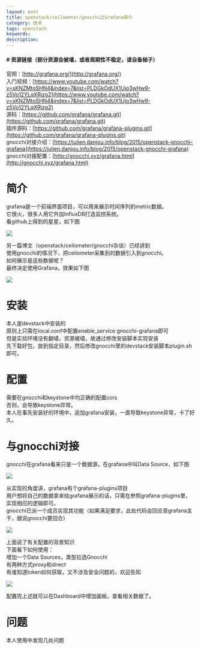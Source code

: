 ```yaml
---
layout: post
title: openstack/ceilometer/gnocchi之Grafana简介
category: 技术
tags: openstack
keywords: 
description: 
---
```


#### # 资源链接（部分资源会被墙，或者周期性不稳定，请自备梯子） #####
官网：[http://grafana.org/](http://grafana.org/)  
入门视频：[https://www.youtube.com/watch?v=sKNZMtoSHN4&index=7&list=PLDGkOdUX1Ujo3wHw9-z5Vo12YLqXRjzg2](https://www.youtube.com/watch?v=sKNZMtoSHN4&index=7&list=PLDGkOdUX1Ujo3wHw9-z5Vo12YLqXRjzg2)  
源码：[https://github.com/grafana/grafana.git](https://github.com/grafana/grafana.git)  
插件源码：[https://github.com/grafana/grafana-plugins.git](https://github.com/grafana/grafana-plugins.git)  
gnocchi对接介绍：[https://julien.danjou.info/blog/2015/openstack-gnocchi-grafana](https://julien.danjou.info/blog/2015/openstack-gnocchi-grafana)  
gnocchi对接配置：[http://gnocchi.xyz/grafana.html](http://gnocchi.xyz/grafana.html)  


# 简介 #

grafana是一个前端界面项目，可以用来展示时间序列的metric数据。  
它很火，很多人用它外加InfluxDB打造监控系统。  
看github上得到的星星，如下图  

![](http://i.imgur.com/DkyHIMZ.png)

另一篇博文（openstack/ceilometer/gnocchi杂谈）已经讲到  
使用gnocchi的情况下，把ceilometer采集到的数据引入到gnocchi。  
如何展示是这些数据呢？  
最终决定使用Grafana，效果如下图  

![](http://i.imgur.com/HOZMWfQ.png)

# 安装 #

本人是devstack中安装的  
原则上只需在local.conf中配置enable_service gnocchi-grafana即可  
但是实验环境没有翻墙，资源被墙，故通过修改安装脚本实现安装  
先下载好包，放到指定目录，然后修改gnocchi里的devstack安装脚本plugin.sh即可。  

# 配置 #

需要在gnocchi和keystone中均正确的配置cors  
否则，会导致keystone异常。  
本人在事先安装好的环境中，追加grafana安装，一直导致keystone异常，卡了好久。  

# 与gnocchi对接 #

gnocchi在grafana看来只是一个数据源，在grafana中叫Data Source，如下图  

![](http://i.imgur.com/Epzvm1R.png)  

从实现的角度讲，grafana有个grafana-plugins项目  
用户想将自己的数据拿来给grafana展示的话，只需在参照grafana-plugins里，实现相应的逻辑即可。  
gnocchi已派一个成员实现其功能（如果满足要求，此处代码会回合至grafana主干，据说gnocchi要回合）  

![](http://i.imgur.com/WVLSqwV.png)  

上面说了有关配置的背景知识  
下面看下如何使用：  
增加一个Data Sources，类型拉选Gnocchi  
有两种方式proxy和direct  
有谁知道token如何获取，又不涉及安全问题的，欢迎告知  

![](http://i.imgur.com/djUoQmH.png)  

配置完上述就可以在Dashboard中增加画板，查看相关数据了。  

# 问题 #

本人使用中发现几处问题  